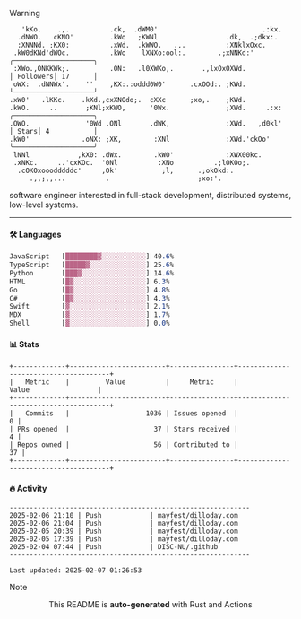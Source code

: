 > [!WARNING]
> ```>     .'.                         .lxx;                            ..    
>    'kKo.    .,.          .ck,  .dWM0'                          .:kx.   
>   .dNWO.   cKNO'         .kWo   ;KWNl                 .dk,  .;dkx:.    
>   :XNNNd. ;KX0:          .xWd.  .kWWO.   .,.          :XNklxOxc.       
>  .kW0dKNd'dWOc.          .kWo    lXNXo:ool:.        .;xNNKd:'          ╭────────────────────╮
>  :XWo.,ONKKWk;.          .ON:   .l0XWKo,.       .,lxOxOXWd.            │ Followers│ 17      │
>  oWX:  .dNNWx'.    ''    ,KX:.:oddd0W0'      .cxOOd:. ;KWd.            ╰────────────────────╯
> .xW0'   .lKKc.    .kXd.,cxXNOdo;.  cXXc      ;xo,.    ;KWd.            
> .kWO.     ..       ;KNl;xKWO,      '0Wx.              ;XWd.     .:x:   ╭────────────────────╮
> .OWO.              '0Wd .ONl       .dWK,              :XWd.   ,d0kl'   │ Stars│ 4           │
> .kW0'             .oNX: ;XK,        :XNl              :XWd.'ckOo'      ╰────────────────────╯
>  lNNl            ,kX0: .dWx.        .kWO'             :XWX00kc.        
>  .xNKc.     ..'cxKOc.  '0Nl          :XNo          .;lOKOo;.           
>   .cOKOxooodddddc'     ,Ok'           ;l,      .;okOkd:.               
>      .,,;,,...          .                      ;xo:'.                  
> ```
> <p>software engineer interested in full-stack development, distributed systems, low-level systems.</p>

---

#### 🛠️ Languages
```css
JavaScript   [████████▓░░░░░░░░░░░] 40.6%
TypeScript   [█████▓░░░░░░░░░░░░░░] 25.6%
Python       [███▓░░░░░░░░░░░░░░░░] 14.6%
HTML         [█▓░░░░░░░░░░░░░░░░░░] 6.3%
Go           [█▓░░░░░░░░░░░░░░░░░░] 4.8%
C#           [█▓░░░░░░░░░░░░░░░░░░] 4.3%
Swift        [▓░░░░░░░░░░░░░░░░░░░] 2.1%
MDX          [▓░░░░░░░░░░░░░░░░░░░] 1.7%
Shell        [▓░░░░░░░░░░░░░░░░░░░] 0.0%
```

#### 📊 Stats
```
+-------------+------------------------+----------------+--------------------------------------+
|   Metric    |         Value          |     Metric     |                Value                 |
+-------------+------------------------+----------------+--------------------------------------+
|   Commits   |                   1036 | Issues opened  |                                    0 |
| PRs opened  |                     37 | Stars received |                                    4 |
| Repos owned |                     56 | Contributed to |                                   37 |
+-------------+------------------------+----------------+--------------------------------------+
```

#### 🔥 Activity
```
------------------------------------------------------------
2025-02-06 21:10 | Push            | mayfest/dilloday.com
2025-02-06 21:04 | Push            | mayfest/dilloday.com
2025-02-05 20:39 | Push            | mayfest/dilloday.com
2025-02-05 17:39 | Push            | mayfest/dilloday.com
2025-02-04 07:44 | Push            | DISC-NU/.github
------------------------------------------------------------

Last updated: 2025-02-07 01:26:53
```

> [!NOTE]
> <p align="center">This README is <b>auto-generated</b> with Rust and Actions</p>
